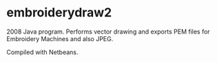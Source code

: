 # embroiderydraw2
2008 Java program. Performs vector drawing and exports PEM files for Embroidery Machines and also JPEG.

Compiled with Netbeans.
